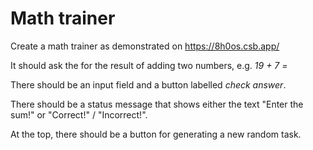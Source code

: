 # Math trainer

Create a math trainer as demonstrated on https://8h0os.csb.app/

It should ask the for the result of adding two numbers, e.g. _19 + 7 =_

There should be an input field and a button labelled _check answer_.

There should be a status message that shows either the text "Enter the sum!" or "Correct!" / "Incorrect!".

At the top, there should be a button for generating a new random task.

